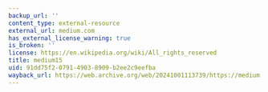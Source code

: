 ```yaml
---
backup_url: ''
content_type: external-resource
external_url: medium.com
has_external_license_warning: true
is_broken: ''
license: https://en.wikipedia.org/wiki/All_rights_reserved
title: medium15
uid: 91dd75f2-0791-4903-8909-b2ee2c9eefba
wayback_url: https://web.archive.org/web/20241001113739/https://medium.com/
---
```

